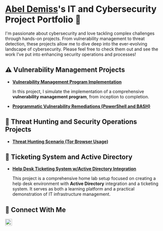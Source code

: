 # <a href="https://www.linkedin.com/in/abel-demiss/">Abel Demiss</a>'s IT and Cybersecurity Project Portfolio 🔐

I'm passionate about cybersecurity and love tackling complex challenges through hands-on projects. From vulnerability management to threat detection, these projects allow me to dive deep into the ever-evolving landscape of cybersecurity. Please feel free to check them out and see the work I’ve put into enhancing security operations and processes!


## ⚠️ Vulnerability Management Projects

- **[Vulnerability Management Program Implementation](https://github.com/abeldemiss/vulnerability-management-program)**

    In this project, I simulate the implementation of a comprehensive **vulnerability management program**, from inception to completion.
  
- **[Programmatic Vulnerability Remediations (PowerShell and BASH)](https://github.com/abeldemiss/programmatic-vulnerability-remediations)**

## 🚨 Threat Hunting and Security Operations Projects

- **[Threat Hunting Scenario (Tor Browser Usage)](https://github.com/abeldemiss/threat-hunting-scenario-tor)**

## 🎫 Ticketing System and Active Directory

- **[Help Desk Ticketing System w/Active Directory Integration](https://github.com/abeldemiss/Help-Desk)**

    This project is a comprehensive home lab setup focused on creating a help desk environment with **Active Directory** integration and a ticketing system. It serves as both a learning platform and a practical demonstration of IT infrastructure management.

## 🤳 Connect With Me

[<img align="left" alt="___________ | LinkedIn" width="22px" src="https://cdn.jsdelivr.net/npm/simple-icons@v3/icons/linkedin.svg" />][linkedin]

[linkedin]: https://linkedin.com/in/abel-demiss

<!--
<img width="35" alt="image" src="https://github.com/user-attachments/assets/2f41c7cd-5ea8-4475-b451-a37161b6c3fb"> 
<img width="35" alt="image" src="https://github.com/user-attachments/assets/77649969-9910-4994-8b96-74a116cfb2a8">
-->
